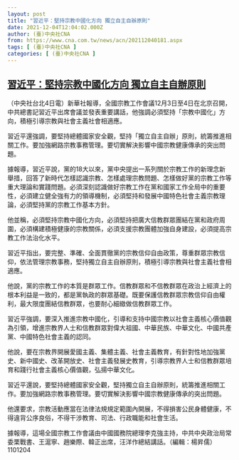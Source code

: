 ```yaml
---
layout: post
title: "習近平：堅持宗教中國化方向 獨立自主自辦原則"
date: 2021-12-04T12:04:02.000Z
author: (臺)中央社CNA
from: https://www.cna.com.tw/news/acn/202112040181.aspx
tags: [ (臺)中央社CNA ]
categories: [ (臺)中央社CNA ]
---
```

<!--1638619442000-->
[習近平：堅持宗教中國化方向 獨立自主自辦原則](https://www.cna.com.tw/news/acn/202112040181.aspx)
------

<div>
<div></div><div><p>（中央社台北4日電）新華社報導，全國宗教工作會議12月3日至4日在北京召開，中共總書記習近平出席會議並發表重要講話，他強調必須堅持「宗教中國化」方向，積極引導宗教與社會主義社會相適應。</p><p>習近平還強調，要堅持總體國家安全觀，堅持「獨立自主自辦」原則，統籌推進相關工作。要加強網路宗教事務管理。要切實解決影響中國宗教健康傳承的突出問題。</p><p>據報導，習近平說，黨的18大以來，黨中央提出一系列關於宗教工作的新理念新舉措，回答了新時代怎樣認識宗教、怎樣處理宗教問題、怎樣做好黨的宗教工作等重大理論和實踐問題。必須深刻認識做好宗教工作在黨和國家工作全局中的重要性，必須建立健全強有力的領導機制，必須堅持和發展中國特色社會主義宗教理論，必須堅持黨的宗教工作基本方針。</p><p>他並稱，必須堅持宗教中國化方向，必須堅持把廣大信教群眾團結在黨和政府周圍，必須構建積極健康的宗教關係，必須支援宗教團體加強自身建設，必須提高宗教工作法治化水平。</p><p>習近平指出，要完整、準確、全面貫徹黨的宗教信仰自由政策，尊重群眾宗教信仰，依法管理宗教事務，堅持獨立自主自辦原則，積極引導宗教與社會主義社會相適應。</p><p>他說，黨的宗教工作的本質是群眾工作。信教群眾和不信教群眾在政治上經濟上的根本利益是一致的，都是黨執政的群眾基礎。既要保護信教群眾宗教信仰自由權利，最大限度團結信教群眾，也要耐心細緻做信教群眾工作。</p><p>習近平強調，要深入推進宗教中國化，引導和支持中國宗教以社會主義核心價值觀為引領，增進宗教界人士和信教群眾對偉大祖國、中華民族、中華文化、中國共產黨、中國特色社會主義的認同。</p><p>他說，要在宗教界開展愛國主義、集體主義、社會主義教育，有針對性地加強黨史、新中國史、改革開放史、社會主義發展史教育，引導宗教界人士和信教群眾培育和踐行社會主義核心價值觀，弘揚中華文化。</p><p>習近平還說，要堅持總體國家安全觀，堅持獨立自主自辦原則，統籌推進相關工作。要加強網路宗教事務管理。要切實解決影響中國宗教健康傳承的突出問題。</p><p>他還要求，宗教活動應當在法律法規規定範圍內開展，不得損害公民身體健康，不得違背公序良俗，不得干涉教育、司法、行政職能和社會生活。</p><p>據報導，這場全國宗教工作會議由中國國務院總理李克強主持，中共中央政治局常委栗戰書、王滬寧、趙樂際、韓正出席，汪洋作總結講話。（編輯：楊昇儒）1101204</p></div>
</div>
